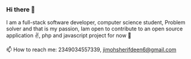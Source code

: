 ### Hi there 👋

<!--
**sheriffjimoh/sheriffjimoh** is a ✨ _special_ ✨ repository because its `README.md` (this file) appears on your GitHub profile.

Here are some ideas to get you started:

- 🔭 I’m currently working on ...
- 🌱 I’m currently learning ...
- 👯 I’m looking to collaborate on ...
- 🤔 I’m looking for help with ...
- 💬 Ask me about ...
- 📫 How to reach me: ...
- 😄 Pronouns: ...
- ⚡ Fun fact: ...
-->

I am a full-stack software developer, computer science student, 
Problem solver and that is my passion,
Iam open to contribute to an open source application :v:, php and javascript project for now 🔭

📫 How to reach me: 2349034557339, jimohsherifdeen6@gmail.com

